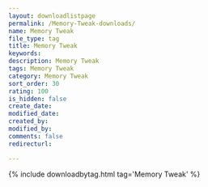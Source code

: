 ```yaml
---
layout: downloadlistpage
permalink: /Memory-Tweak-downloads/
name: Memory Tweak
file_type: tag
title: Memory Tweak
keywords:
description: Memory Tweak
tags: Memory Tweak
category: Memory Tweak
sort_order: 30
rating: 100
is_hidden: false
create_date:
modified_date:
created_by:
modified_by:
comments: false
redirecturl:

---
```

 {% include downloadbytag.html tag='Memory Tweak' %}

